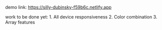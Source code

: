 demo link: https://silly-dubinsky-f59b6c.netlify.app

work to be done yet: 
    1. All device responsiveness
    2. Color combination
    3. Array features

